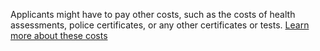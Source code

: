Applicants might have to pay other costs, such as the costs of health assessments, police certificates, or any other certificates or tests. [Learn more about these costs]()
